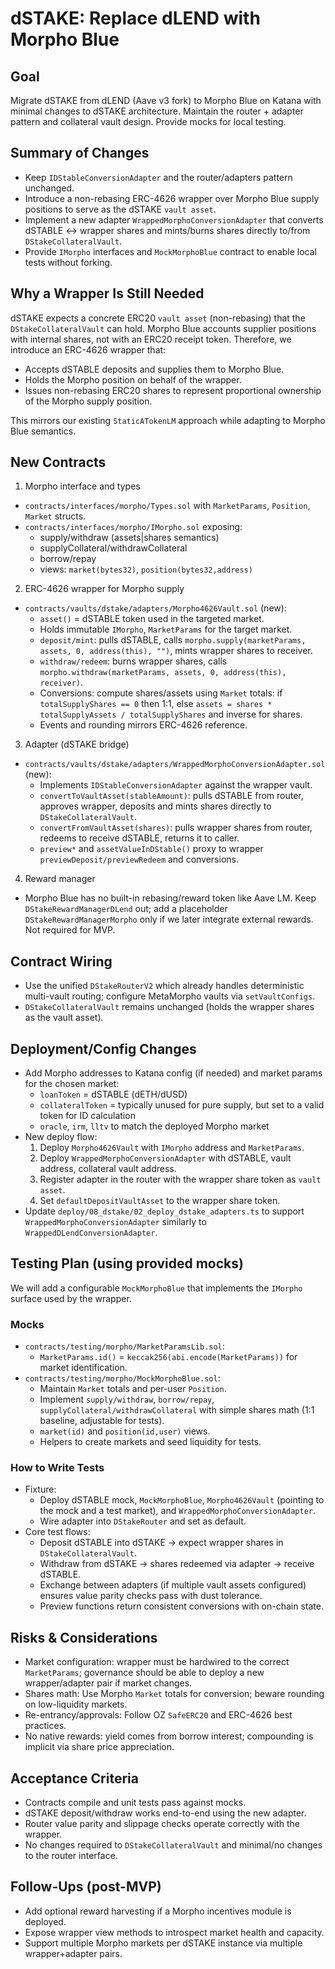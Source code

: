 # dSTAKE: Replace dLEND with Morpho Blue

## Goal
Migrate dSTAKE from dLEND (Aave v3 fork) to Morpho Blue on Katana with minimal changes to dSTAKE architecture. Maintain the router + adapter pattern and collateral vault design. Provide mocks for local testing.

## Summary of Changes
- Keep `IDStableConversionAdapter` and the router/adapters pattern unchanged.
- Introduce a non-rebasing ERC-4626 wrapper over Morpho Blue supply positions to serve as the dSTAKE `vault asset`.
- Implement a new adapter `WrappedMorphoConversionAdapter` that converts dSTABLE <-> wrapper shares and mints/burns shares directly to/from `DStakeCollateralVault`.
- Provide `IMorpho` interfaces and `MockMorphoBlue` contract to enable local tests without forking.

## Why a Wrapper Is Still Needed
dSTAKE expects a concrete ERC20 `vault asset` (non-rebasing) that the `DStakeCollateralVault` can hold. Morpho Blue accounts supplier positions with internal shares, not with an ERC20 receipt token. Therefore, we introduce an ERC-4626 wrapper that:
- Accepts dSTABLE deposits and supplies them to Morpho Blue.
- Holds the Morpho position on behalf of the wrapper.
- Issues non-rebasing ERC20 shares to represent proportional ownership of the Morpho supply position.

This mirrors our existing `StaticATokenLM` approach while adapting to Morpho Blue semantics.

## New Contracts
1) Morpho interface and types
- `contracts/interfaces/morpho/Types.sol` with `MarketParams`, `Position`, `Market` structs.
- `contracts/interfaces/morpho/IMorpho.sol` exposing:
  - supply/withdraw (assets|shares semantics)
  - supplyCollateral/withdrawCollateral
  - borrow/repay
  - views: `market(bytes32)`, `position(bytes32,address)`

2) ERC-4626 wrapper for Morpho supply
- `contracts/vaults/dstake/adapters/Morpho4626Vault.sol` (new):
  - `asset()` = dSTABLE token used in the targeted market.
  - Holds immutable `IMorpho`, `MarketParams` for the target market.
  - `deposit/mint`: pulls dSTABLE, calls `morpho.supply(marketParams, assets, 0, address(this), "")`, mints wrapper shares to receiver.
  - `withdraw/redeem`: burns wrapper shares, calls `morpho.withdraw(marketParams, assets, 0, address(this), receiver)`.
  - Conversions: compute shares/assets using `Market` totals: if `totalSupplyShares == 0` then 1:1, else `assets = shares * totalSupplyAssets / totalSupplyShares` and inverse for shares.
  - Events and rounding mirrors ERC-4626 reference.

3) Adapter (dSTAKE bridge)
- `contracts/vaults/dstake/adapters/WrappedMorphoConversionAdapter.sol` (new):
  - Implements `IDStableConversionAdapter` against the wrapper vault.
  - `convertToVaultAsset(stableAmount)`: pulls dSTABLE from router, approves wrapper, deposits and mints shares directly to `DStakeCollateralVault`.
  - `convertFromVaultAsset(shares)`: pulls wrapper shares from router, redeems to receive dSTABLE, returns it to caller.
  - `preview*` and `assetValueInDStable()` proxy to wrapper `previewDeposit/previewRedeem` and conversions.

4) Reward manager
- Morpho Blue has no built-in rebasing/reward token like Aave LM. Keep `DStakeRewardManagerDLend` out; add a placeholder `DStakeRewardManagerMorpho` only if we later integrate external rewards. Not required for MVP.

## Contract Wiring
- Use the unified `DStakeRouterV2` which already handles deterministic multi-vault routing; configure MetaMorpho vaults via `setVaultConfigs`.
- `DStakeCollateralVault` remains unchanged (holds the wrapper shares as the vault asset).

## Deployment/Config Changes
- Add Morpho addresses to Katana config (if needed) and market params for the chosen market:
  - `loanToken` = dSTABLE (dETH/dUSD)
  - `collateralToken` = typically unused for pure supply, but set to a valid token for ID calculation
  - `oracle`, `irm`, `lltv` to match the deployed Morpho market
- New deploy flow:
  1. Deploy `Morpho4626Vault` with `IMorpho` address and `MarketParams`.
  2. Deploy `WrappedMorphoConversionAdapter` with dSTABLE, vault address, collateral vault address.
  3. Register adapter in the router with the wrapper share token as `vault asset`.
  4. Set `defaultDepositVaultAsset` to the wrapper share token.
- Update `deploy/08_dstake/02_deploy_dstake_adapters.ts` to support `WrappedMorphoConversionAdapter` similarly to `WrappedDLendConversionAdapter`.

## Testing Plan (using provided mocks)
We will add a configurable `MockMorphoBlue` that implements the `IMorpho` surface used by the wrapper.

### Mocks
- `contracts/testing/morpho/MarketParamsLib.sol`:
  - `MarketParams.id()` = `keccak256(abi.encode(MarketParams))` for market identification.
- `contracts/testing/morpho/MockMorphoBlue.sol`:
  - Maintain `Market` totals and per-user `Position`.
  - Implement `supply/withdraw`, `borrow/repay`, `supplyCollateral/withdrawCollateral` with simple shares math (1:1 baseline, adjustable for tests).
  - `market(id)` and `position(id,user)` views.
  - Helpers to create markets and seed liquidity for tests.

### How to Write Tests
- Fixture:
  - Deploy dSTABLE mock, `MockMorphoBlue`, `Morpho4626Vault` (pointing to the mock and a test market), and `WrappedMorphoConversionAdapter`.
  - Wire adapter into `DStakeRouter` and set as default.
- Core test flows:
  - Deposit dSTABLE into dSTAKE → expect wrapper shares in `DStakeCollateralVault`.
  - Withdraw from dSTAKE → shares redeemed via adapter → receive dSTABLE.
  - Exchange between adapters (if multiple vault assets configured) ensures value parity checks pass with dust tolerance.
  - Preview functions return consistent conversions with on-chain state.

## Risks & Considerations
- Market configuration: wrapper must be hardwired to the correct `MarketParams`; governance should be able to deploy a new wrapper/adapter pair if market changes.
- Shares math: Use Morpho `Market` totals for conversion; beware rounding on low-liquidity markets.
- Re-entrancy/approvals: Follow OZ `SafeERC20` and ERC-4626 best practices.
- No native rewards: yield comes from borrow interest; compounding is implicit via share price appreciation.

## Acceptance Criteria
- Contracts compile and unit tests pass against mocks.
- dSTAKE deposit/withdraw works end-to-end using the new adapter.
- Router value parity and slippage checks operate correctly with the wrapper.
- No changes required to `DStakeCollateralVault` and minimal/no changes to the router interface.

## Follow-Ups (post-MVP)
- Add optional reward harvesting if a Morpho incentives module is deployed.
- Expose wrapper view methods to introspect market health and capacity.
- Support multiple Morpho markets per dSTAKE instance via multiple wrapper+adapter pairs.
